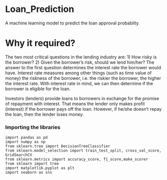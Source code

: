 # Loan_Prediction
 A machine learning model to predict the loan approval probabilty.
 
 # Why it required?
 The two most critical questions in the lending industry are: 1) How risky is the borrower? 2) Given the borrower’s risk, should we lend him/her? The answer to the first question determines the interest rate the borrower would have. Interest rate measures among other things (such as time value of money) the riskness of the borrower, i.e. the riskier the borrower, the higher the interest rate. With interest rate in mind, we can then determine if the borrower is eligible for the loan.
 
 Investors (lenders) provide loans to borrowers in exchange for the promise of repayment with interest. That means the lender only makes profit (interest) if the borrower pays off the loan. However, if he/she doesn’t repay the loan, then the lender loses money.
 

### Importing the libraries
    import pandas as pd
    import numpy as np
    from sklearn.tree import DecisionTreeClassifier
    from sklearn.model_selection import train_test_split, cross_val_score, GridSearchCV
    from sklearn.metrics import accuracy_score, f1_score,make_scorer
    from sklearn import tree
    import matplotlib.pyplot as plt
    import seaborn as sns
